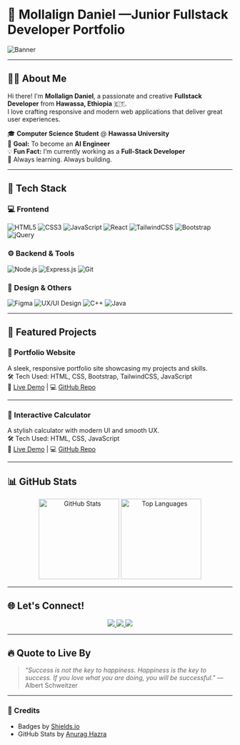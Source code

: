 # 🌟 Mollalign Daniel —Junior Fullstack Developer Portfolio  

![Banner](https://user-images.githubusercontent.com/74038190/213910845-af37c008-4f74-4b22-973b-3c9d5b2ecb14.gif)

---

## 👨‍💻 About Me

Hi there! I'm **Mollalign Daniel**, a passionate and creative **Fullstack Developer** from **Hawassa, Ethiopia** 🇪🇹.  
I love crafting responsive and modern web applications that deliver great user experiences.  

🎓 **Computer Science Student** @ **Hawassa University**  
🚀 **Goal:** To become an **AI Engineer**  
💡 **Fun Fact:** I’m currently working as a **Full-Stack Developer**  
🧠 Always learning. Always building.

---

## 🚀 Tech Stack

### 💻 Frontend

![HTML5](https://img.shields.io/badge/HTML5-E34F26?style=for-the-badge&logo=html5&logoColor=white)
![CSS3](https://img.shields.io/badge/CSS3-1572B6?style=for-the-badge&logo=css3&logoColor=white)
![JavaScript](https://img.shields.io/badge/JavaScript-F7DF1E?style=for-the-badge&logo=javascript&logoColor=black)
![React](https://img.shields.io/badge/React-20232A?style=for-the-badge&logo=react&logoColor=61DAFB)
![TailwindCSS](https://img.shields.io/badge/TailwindCSS-06B6D4?style=for-the-badge&logo=tailwindcss&logoColor=white)
![Bootstrap](https://img.shields.io/badge/Bootstrap-563D7C?style=for-the-badge&logo=bootstrap&logoColor=white)
![jQuery](https://img.shields.io/badge/jQuery-0769AD?style=for-the-badge&logo=jquery&logoColor=white)

### ⚙️ Backend & Tools

![Node.js](https://img.shields.io/badge/Node.js-339933?style=for-the-badge&logo=nodedotjs&logoColor=white)
![Express.js](https://img.shields.io/badge/Express.js-000000?style=for-the-badge&logo=express&logoColor=white)
![Git](https://img.shields.io/badge/Git-F05032?style=for-the-badge&logo=git&logoColor=white)

### 🎨 Design & Others

![Figma](https://img.shields.io/badge/Figma-F24E1E?style=for-the-badge&logo=figma&logoColor=white)
![UX/UI Design](https://img.shields.io/badge/UX/UI%20Design-FF6F61?style=for-the-badge&logo=figma&logoColor=white)
![C++](https://img.shields.io/badge/C++-00599C?style=for-the-badge&logo=cplusplus&logoColor=white)
![Java](https://img.shields.io/badge/Java-007396?style=for-the-badge&logo=java&logoColor=white)

---

## 📁 Featured Projects

### 🎨 Portfolio Website  
A sleek, responsive portfolio site showcasing my projects and skills.  
🛠️ Tech Used: HTML, CSS, Bootstrap, TailwindCSS, JavaScript  
🔗 [Live Demo](#) | 💻 [GitHub Repo](#)

---

### 🧮 Interactive Calculator  
A stylish calculator with modern UI and smooth UX.  
🛠️ Tech Used: HTML, CSS, JavaScript  
🔗 [Live Demo](#) | 💻 [GitHub Repo](#)

---

## 📊 GitHub Stats

<p align="center">
  <img src="https://github-readme-stats.vercel.app/api?username=your-github-username&show_icons=true&theme=radical" alt="GitHub Stats" height="180" />
  <img src="https://github-readme-stats.vercel.app/api/top-langs/?username=your-github-username&layout=compact&theme=radical" alt="Top Languages" height="180" />
</p>

---

## 🌐 Let's Connect!

<p align="center">
  <a href="https://linkedin.com/in/your-profile" target="_blank">
    <img src="https://img.shields.io/badge/LinkedIn-0A66C2?style=for-the-badge&logo=linkedin&logoColor=white" />
  </a>
  <a href="https://github.com/your-github-username" target="_blank">
    <img src="https://img.shields.io/badge/GitHub-181717?style=for-the-badge&logo=github&logoColor=white" />
  </a>
  <a href="mailto:molledan69@gmail.com">
    <img src="https://img.shields.io/badge/Email-D14836?style=for-the-badge&logo=gmail&logoColor=white" />
  </a>
</p>

---

## 🔥 Quote to Live By

> _"Success is not the key to happiness. Happiness is the key to success. If you love what you are doing, you will be successful."_ — Albert Schweitzer  

---

### 📝 Credits
- Badges by [Shields.io](https://shields.io)  
- GitHub Stats by [Anurag Hazra](https://github.com/anuraghazra/github-readme-stats)
